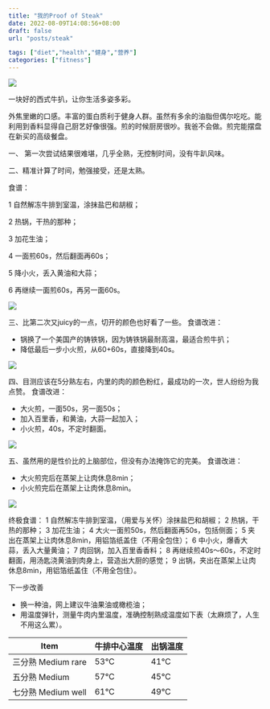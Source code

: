 ```yaml
---
title: "我的Proof of Steak"
date: 2022-08-09T14:08:56+08:00
draft: false
url: "posts/steak"

tags: ["diet","health","健身","营养"]
categories: ["fitness"]
---
```


![](/img/steak1.jpeg)

一块好的西式牛扒，让你生活多姿多彩。

外焦里嫩的口感。丰富的蛋白质利于健身人群。虽然有多余的油脂但偶尔吃吃。能利用到香料显得自己厨艺好像很强。煎的时候厨房很吵。我爸不会做。煎完能摆盘在新买的高级餐盘。

一、 第一次尝试结果很难堪，几乎全熟，无控制时间，没有牛趴风味。


二、精准计算了时间，勉强接受，还是太熟。

食谱：

1 自然解冻牛排到室温，涂抹盐巴和胡椒；

2 热锅，干热的那种；

3 加花生油；

4 一面煎60s，然后翻面再60s；

5 降小火，丢入黄油和大蒜；

6 再继续一面煎60s，再另一面60s。

![](/img/steak2.jpg)


三、比第二次又juicy的一点，切开的颜色也好看了一些。
食谱改进：

- 锅换了一个美国产的铸铁锅，因为铸铁锅最耐高温，最适合煎牛扒；
- 降低最后一步小火煎，从60+60s，直接降到40s。

![](/img/steak3.jpg)

四、目测应该在5分熟左右，内里的肉的颜色粉红，最成功的一次，世人纷纷为我点赞。
食谱改进：

- 大火煎，一面50s，另一面50s；
- 加入百里香，和黄油，大蒜一起加入；
- 小火煎，40s，不定时翻面。

![](/img/steak4.jpeg)

五、虽然用的是性价比的上脑部位，但没有办法掩饰它的完美。
食谱改进：

- 大火煎完后在蒸架上让肉休息8min；
- 小火煎完后在蒸架上让肉休息8min。

![](/img/steak5.jpeg)

终极食谱：
1 自然解冻牛排到室温，（用爱与关怀）涂抹盐巴和胡椒；
2 热锅，干热的那种；
3 加花生油；
4 大火一面煎50s，然后翻面再50s，包括侧面；
5 夹出在蒸架上让肉休息8min，用铝箔纸盖住（不用全包住）；
6 中小火，爆香大蒜，丢入大量黄油；
7 肉回锅，加入百里香香料；
8 再继续煎40s～60s，不定时翻面，用汤匙浇黄油到肉身上，营造出大厨的感觉；
9 出锅，夹出在蒸架上让肉休息8min，用铝箔纸盖住（不用全包住）。

下一步改善

- 换一种油，网上建议牛油果油或橄榄油；
- 用温度弹针，测量牛肉内里温度，准确控制熟成温度如下表（太麻烦了，人生不用这么累）。

|Item|	牛排中心温度|出锅温度|
|-|-|- |
|三分熟 Medium rare|53℃|41℃|
|五分熟 Medium|57℃|45℃|
|七分熟 Medium well|61℃|49℃|

